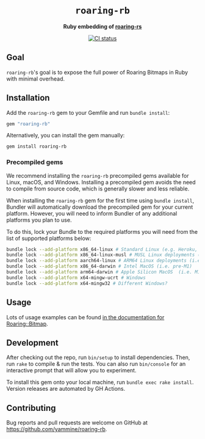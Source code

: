 <div align="center">
  <h1><code>roaring-rb</code></h1>

  <p>
    <strong>Ruby embedding of
    <a href="https://github.com/RoaringBitmap/roaring-rs">roaring-rs</a></strong>
  </p>

  <p>
    <a href="https://github.com/yammine/roaring-rb/actions?query=workflow%3ACI">
      <img src="https://github.com/yammine/roaring-rb/actions/workflows/ci.yml/badge.svg" alt="CI status"/>
    </a>
  </p>
</div>

## Goal

`roaring-rb`'s goal is to expose the full power of Roaring Bitmaps in Ruby with minimal overhead.

## Installation

Add the `roaring-rb` gem to your Gemfile and run `bundle install`:

```ruby
gem "roaring-rb"
```

Alternatively, you can install the gem manually:

```sh
gem install roaring-rb
```

### Precompiled gems

We recommend installing the `roaring-rb` precompiled gems available for Linux, macOS, and Windows. Installing a precompiled gem avoids the need to compile from source code, which is generally slower and less reliable.

When installing the `roaring-rb` gem for the first time using `bundle install`, Bundler will automatically download the precompiled gem for your current platform. However, you will need to inform Bundler of any additional platforms you plan to use.

To do this, lock your Bundle to the required platforms you will need from the list of supported platforms below:

```sh
bundle lock --add-platform x86_64-linux # Standard Linux (e.g. Heroku, GitHub Actions, etc.)
bundle lock --add-platform x86_64-linux-musl # MUSL Linux deployments (i.e. Alpine Linux)
bundle lock --add-platform aarch64-linux # ARM64 Linux deployments (i.e. AWS Graviton2)
bundle lock --add-platform x86_64-darwin # Intel MacOS (i.e. pre-M1)
bundle lock --add-platform arm64-darwin # Apple Silicon MacOS  (i.e. M1)
bundle lock --add-platform x64-mingw-ucrt # Windows 
bundle lock --add-platform x64-mingw32 # Different Windows?
```

## Usage

Lots of usage examples can be found [in the documentation for Roaring::Bitmap](https://yammine.github.io/roaring-rb/Roaring/Bitmap.html).

## Development

After checking out the repo, run `bin/setup` to install dependencies. Then, run `rake` to compile & run the tests. You can also run `bin/console` for an interactive prompt that will allow you to experiment.

To install this gem onto your local machine, run `bundle exec rake install`. Version releases are automated by GH Actions.
## Contributing

Bug reports and pull requests are welcome on GitHub at https://github.com/yammine/roaring-rb.
